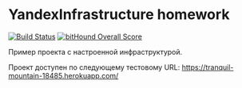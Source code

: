 # YandexInfrastructure homework

[![Build Status](https://travis-ci.org/olesyasidyaka/YandexInfrastructure.svg?branch=master)](https://travis-ci.org/olesyasidyaka/YandexInfrastructure)
[![bitHound Overall Score](https://www.bithound.io/github/olesyasidyaka/YandexInfrastructure/badges/score.svg)](https://www.bithound.io/github/olesyasidyaka/YandexInfrastructure)

Пример проекта с настроенной инфраструктурой. 

Проект доступен по следующему тестовому URL: https://tranquil-mountain-18485.herokuapp.com/
